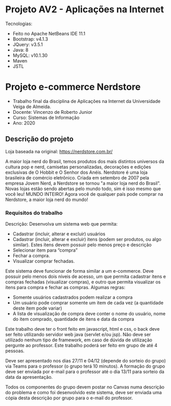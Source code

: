# Projeto AV2 - Aplicações na Internet

Tecnologias:
* Feito no Apache NetBeans IDE 11.1
* Bootstrap: v4.1.3
* JQuery: v3.5.1
* Java: 8
* MySQL: v10.1.30
* Maven
* JSTL

# Projeto e-commerce Nerdstore

* Trabalho final da disciplina de Aplicações na Internet da Universidade Veiga de Almeida. 
* Docente: Vincenzo de Roberto Junior
* Curso: Sistemas de Informação 
* Ano: 2020

## Descrição do projeto

Loja baseada na original: https://nerdstore.com.br/

A maior loja nerd do Brasil, temos produtos dos mais distintos universos da cultura pop e nerd, camisetas personalizadas, decorações e edições exclusivas de O Hobbit e O Senhor dos Anéis. Nerdstore é uma loja brasileira de comércio eletrônico. Criada em setembro de 2007 pela empresa Jovem Nerd, a Nerdstore se tornou "a maior loja nerd do Brasil". Novas lojas estão sendo abertas pelo mundo todo, sim é isso mesmo que você leu! MUNDO INTEIRO! Agora você de qualquer país pode comprar na Nerdstore, a maior loja nerd do mundo!

### Requisitos do trabalho

Descrição:
Desenvolva um sistema web que permita:
* Cadastrar (incluir, alterar e excluir) usuários
* Cadastrar (incluir, alterar e excluir) itens (podem ser produtos, ou algo similar). Estes itens devem possuir pelo menos preço e descrição
* Selecionar item para “compra”
* Fechar a compra.
* Visualizar comprar fechadas.

Este sistema deve funcionar de forma similar a um e-commerce. Deve possuir pelo menos dois níveis de acesso, um que permita cadastrar itens e compras fechadas (visualizar compras), e outro que permita visualizar os itens para compra e fechar as compras. Algumas regras:

* Somente usuários cadastrados podem realizar a compra
* Um usuário pode comprar somente um item de cada vez (a quantidade deste item pode variar)
* A lista de visualização de compra deve conter o nome do usuário, nome do item comprado, quantidade de itens e data da compra

Este trabalho deve ter o front feito em javascript, html e css, o back deve ser feito utilizando servidor web java (servlet e/ou jsp).
Não deve ser utilizado nenhum tipo de framework, em caso de dúvida de utilização pergunte ao professor.
Este trabalho poderá ser feito em grupo de até 4 pessoas.

Deve ser apresentado nos dias 27/11 e 04/12 (depende do sorteio do grupo) via Teams para o professor (o grupo terá 10 minutos).
A formação do grupo deve ser enviada por e-mail para o professor até o dia 13/11 para sorteio da data da apresentação.

Todos os componentes do grupo devem postar no Canvas numa descrição do problema e como foi desenvolvido este sistema, deve ser enviada uma cópia desta descrição por grupo para o e-mail do professor.
